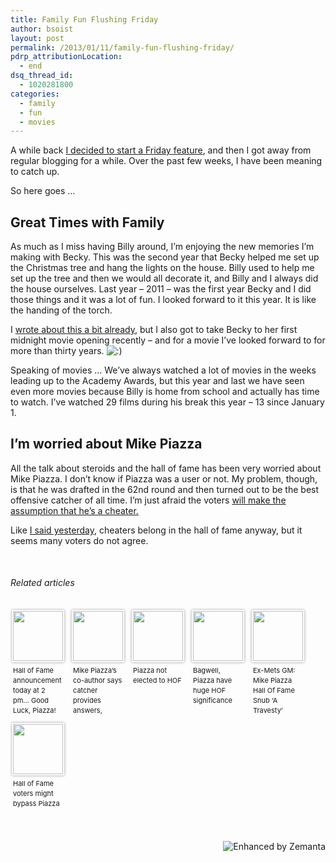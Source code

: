 ```yaml
---
title: Family Fun Flushing Friday
author: bsoist
layout: post
permalink: /2013/01/11/family-fun-flushing-friday/
pdrp_attributionLocation:
  - end
dsq_thread_id:
  - 1020281800
categories:
  - family
  - fun
  - movies
---
```

A while back [I decided to start a Friday feature][1], and then I got away from regular blogging for a while. Over the past few weeks, I have been meaning to catch up.

So here goes &#8230;

## Great Times with Family

As much as I miss having Billy around, I&#8217;m enjoying the new memories I&#8217;m making with Becky. This was the second year that Becky helped me set up the Christmas tree and hang the lights on the house. Billy used to help me set up the tree and then we would all decorate it, and Billy and I always did the house ourselves. Last year &#8211; 2011 &#8211; was the first year Becky and I did those things and it was a lot of fun. I looked forward to it this year. It is like the handing of the torch.

I [wrote about this a bit already][2], but I also got to take Becky to her first midnight movie opening recently &#8211; and for a movie I&#8217;ve looked forward to for more than thirty years. <img src='http://archive.whsjr.soistmann.com/oped/wp-includes/images/smilies/icon_smile.gif' alt=':)' class='wp-smiley' /> 

Speaking of movies &#8230; We&#8217;ve always watched a lot of movies in the weeks leading up to the Academy Awards, but this year and last we have seen even more movies because Billy is home from school and actually has time to watch. I&#8217;ve watched 29 films during his break this year &#8211; 13 since January 1.

## I&#8217;m worried about Mike Piazza

All the talk about steroids and the hall of fame has been very worried about Mike Piazza. I don&#8217;t know if Piazza was a user or not. My problem, though, is that he was drafted in the 62nd round and then turned out to be the best offensive catcher of all time. I&#8217;m just afraid the voters [will make the assumption that he&#8217;s a cheater.][3]

Like [I said yesterday][4], cheaters belong in the hall of fame anyway, but it seems many voters do not agree.

&nbsp;

<h6 class="zemanta-related-title" style="font-size: 1em;">
  Related articles
</h6>

<ul class="zemanta-article-ul zemanta-article-ul-image" style="margin: 0; padding: 0; overflow: hidden;">
  <li class="zemanta-article-ul-li-image zemanta-article-ul-li" style="padding: 0; background: none; list-style: none; display: block; float: left; vertical-align: top; text-align: left; width: 84px; font-size: 11px; margin: 2px 10px 10px 2px;">
    <a style="box-shadow: 0px 0px 4px #999; padding: 2px; display: block; border-radius: 2px; text-decoration: none;" href="http://metsblog.com/metsblog/hall-of-fame-announcement-today-at-2-pm-good-luck-piazza/" target="_blank"><img style="padding: 0; margin: 0; border: 0; display: block; width: 80px; max-width: 100%;" alt="" src="http://i.zemanta.com/136909910_80_80.jpg" /></a><a style="display: block; overflow: hidden; text-decoration: none; line-height: 12pt; height: 80px; padding: 5px 2px 0 2px;" href="http://metsblog.com/metsblog/hall-of-fame-announcement-today-at-2-pm-good-luck-piazza/" target="_blank">Hall of Fame announcement today at 2 pm&#8230; Good Luck, Piazza!</a>
  </li>
  <li class="zemanta-article-ul-li-image zemanta-article-ul-li" style="padding: 0; background: none; list-style: none; display: block; float: left; vertical-align: top; text-align: left; width: 84px; font-size: 11px; margin: 2px 10px 10px 2px;">
    <a style="box-shadow: 0px 0px 4px #999; padding: 2px; display: block; border-radius: 2px; text-decoration: none;" href="http://www.newsday.com/sports/baseball/mike-piazza-s-co-author-says-catcher-provides-answers-believes-he-s-clean-1.4432952" target="_blank"><img style="padding: 0; margin: 0; border: 0; display: block; width: 80px; max-width: 100%;" alt="" src="http://i.zemanta.com/137338670_80_80.jpg" /></a><a style="display: block; overflow: hidden; text-decoration: none; line-height: 12pt; height: 80px; padding: 5px 2px 0 2px;" href="http://www.newsday.com/sports/baseball/mike-piazza-s-co-author-says-catcher-provides-answers-believes-he-s-clean-1.4432952" target="_blank">Mike Piazza&#8217;s co-author says catcher provides answers, believes &#8220;he&#8217;s clean&#8221;</a>
  </li>
  <li class="zemanta-article-ul-li-image zemanta-article-ul-li" style="padding: 0; background: none; list-style: none; display: block; float: left; vertical-align: top; text-align: left; width: 84px; font-size: 11px; margin: 2px 10px 10px 2px;">
    <a style="box-shadow: 0px 0px 4px #999; padding: 2px; display: block; border-radius: 2px; text-decoration: none;" href="http://metsblog.com/metsblog/nobody-was-elected-to-the-hall-of-fame-in-2013/" target="_blank"><img style="padding: 0; margin: 0; border: 0; display: block; width: 80px; max-width: 100%;" alt="" src="http://i.zemanta.com/136994741_80_80.jpg" /></a><a style="display: block; overflow: hidden; text-decoration: none; line-height: 12pt; height: 80px; padding: 5px 2px 0 2px;" href="http://metsblog.com/metsblog/nobody-was-elected-to-the-hall-of-fame-in-2013/" target="_blank">Piazza not elected to HOF</a>
  </li>
  <li class="zemanta-article-ul-li-image zemanta-article-ul-li" style="padding: 0; background: none; list-style: none; display: block; float: left; vertical-align: top; text-align: left; width: 84px; font-size: 11px; margin: 2px 10px 10px 2px;">
    <a style="box-shadow: 0px 0px 4px #999; padding: 2px; display: block; border-radius: 2px; text-decoration: none;" href="http://r.zemanta.com/?u=http%3A//insider.espn.go.com/mlb/blog/_/name/olney_buster/id/8824308/jeff-bagwell-mike-piazza-eventually-hall-fame-ped-tipping-point-mlb&a=136720717&rid=36cafed1-53a5-4789-a8af-aec389f7e970&e=dba46aa7f01d0c273fbacb083905082b" target="_blank"><img style="padding: 0; margin: 0; border: 0; display: block; width: 80px; max-width: 100%;" alt="" src="http://i.zemanta.com/136720717_80_80.jpg" /></a><a style="display: block; overflow: hidden; text-decoration: none; line-height: 12pt; height: 80px; padding: 5px 2px 0 2px;" href="http://r.zemanta.com/?u=http%3A//insider.espn.go.com/mlb/blog/_/name/olney_buster/id/8824308/jeff-bagwell-mike-piazza-eventually-hall-fame-ped-tipping-point-mlb&a=136720717&rid=36cafed1-53a5-4789-a8af-aec389f7e970&e=dba46aa7f01d0c273fbacb083905082b" target="_blank">Bagwell, Piazza have huge HOF significance</a>
  </li>
  <li class="zemanta-article-ul-li-image zemanta-article-ul-li" style="padding: 0; background: none; list-style: none; display: block; float: left; vertical-align: top; text-align: left; width: 84px; font-size: 11px; margin: 2px 10px 10px 2px;">
    <a style="box-shadow: 0px 0px 4px #999; padding: 2px; display: block; border-radius: 2px; text-decoration: none;" href="http://newyork.cbslocal.com/2013/01/10/ex-mets-gm-mike-piazza-hall-of-fame-snub-a-travesty/" target="_blank"><img style="padding: 0; margin: 0; border: 0; display: block; width: 80px; max-width: 100%;" alt="" src="http://i.zemanta.com/137158248_80_80.jpg" /></a><a style="display: block; overflow: hidden; text-decoration: none; line-height: 12pt; height: 80px; padding: 5px 2px 0 2px;" href="http://newyork.cbslocal.com/2013/01/10/ex-mets-gm-mike-piazza-hall-of-fame-snub-a-travesty/" target="_blank">Ex-Mets GM: Mike Piazza Hall Of Fame Snub &#8216;A Travesty&#8217;</a>
  </li>
  <li class="zemanta-article-ul-li-image zemanta-article-ul-li" style="padding: 0; background: none; list-style: none; display: block; float: left; vertical-align: top; text-align: left; width: 84px; font-size: 11px; margin: 2px 10px 10px 2px;">
    <a style="box-shadow: 0px 0px 4px #999; padding: 2px; display: block; border-radius: 2px; text-decoration: none;" href="http://www.sacbee.com/2013/01/08/5101562/hall-of-fame-voters-might-bypass.html" target="_blank"><img style="padding: 0; margin: 0; border: 0; display: block; width: 80px; max-width: 100%;" alt="" src="http://i.zemanta.com/136837299_80_80.jpg" /></a><a style="display: block; overflow: hidden; text-decoration: none; line-height: 12pt; height: 80px; padding: 5px 2px 0 2px;" href="http://www.sacbee.com/2013/01/08/5101562/hall-of-fame-voters-might-bypass.html" target="_blank">Hall of Fame voters might bypass Piazza</a>
  </li>
</ul>

<div class="zemanta-pixie" style="margin-top: 10px; height: 15px;">
  <a class="zemanta-pixie-a" title="Enhanced by Zemanta" href="http://www.zemanta.com/?px"><img class="zemanta-pixie-img" style="border: none; float: right;" alt="Enhanced by Zemanta" src="http://img.zemanta.com/zemified_h.png?x-id=36cafed1-53a5-4789-a8af-aec389f7e970" /></a>
</div>

 [1]: http://whsjr.soistmann.com/oped/2012/05/11/fridays/
 [2]: http://whsjr.soistmann.com/oped/2013/01/03/an-unexpected-journey/
 [3]: http://www.nytimes.com/2013/01/10/sports/baseball/mike-piazza-falls-short-in-hall-of-fame-voting.html?_r=1&
 [4]: http://whsjr.soistmann.com/oped/2013/01/10/do-cheaters-belong-in-the-hall-of-fame/
